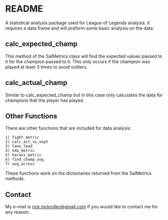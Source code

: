 README
==================

A statistical analysis package used for League of Legends analysis. 
it requires a data frame and will preform some basic analysis on the data.

calc_expected_champ
---------------------
This method of the SalMetrics class will find the expected values passed to
it for the champion passed to it. This only occurs if the champion was played 
at least 3 times to avoid outliers. 

calc_actual_champ
---------------------
Similar to calc_expected_champ but in this case only calculates the data
for champions that the player has played. 

Other Functions
---------------------
There are other functions that are included for data analysis:

    1) fight_metric
    2) calc_act_vs_expt
    3) lane_lead
    4) kda_metric
    5) harass_metric
    6) find_champ_avg
    7) avg_across
    
These functions work on the dictionaries returned from the SalMetrics methods.

Contact
----------------

My e-mail is rick.nickroller@gmail.com if you would like to contact me for any reason. 

